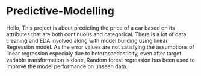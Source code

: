 # Predictive-Modelling
Hello,
This project is about predicting the price of a car based on its attributes that are both continuous and categorical. 
There is a lot of data cleaning and EDA involved along with model building using linear Regression model.
As the error values are not satisfying the assumptions of linear regression especialy due to heteroscedasticity, 
even after target variable transformation is done, Random forest regression has been used to improve the model performance on unseen data.
